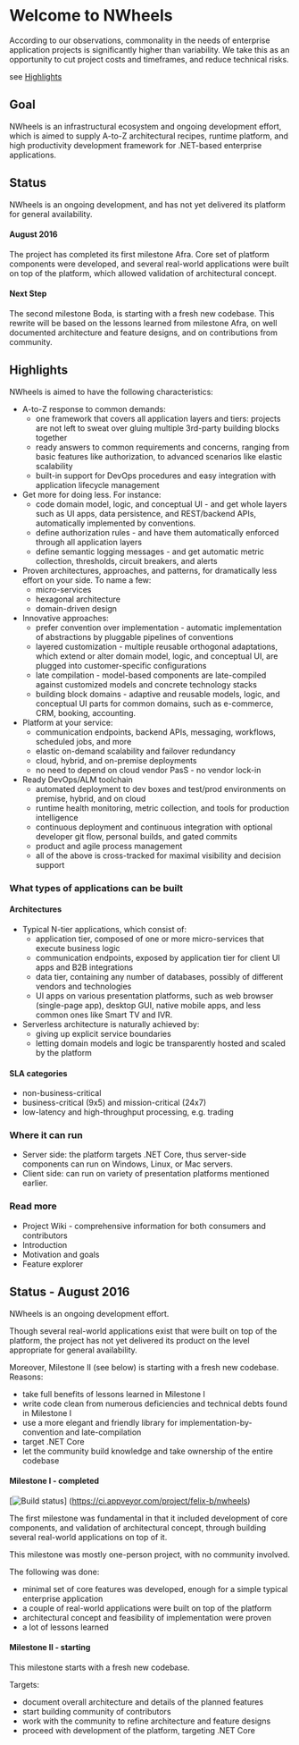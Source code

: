 Welcome to NWheels
=======

According to our observations, commonality in the needs of enterprise application projects is significantly higher than variability. We take this as an opportunity to cut project costs and timeframes, and reduce technical risks. 

see [Highlights](#highlights)

## Goal

NWheels is an infrastructural ecosystem and ongoing development effort, which is aimed to supply A-to-Z architectural recipes, runtime platform, and high productivity development framework for .NET-based enterprise applications. 

## Status

NWheels is an ongoing development, and has not yet delivered its platform for general availability. 

#### August 2016

The project has completed its first milestone Afra. Core set of platform components were developed, and several real-world applications were built on top of the platform, which allowed validation of architectural concept. 

#### Next Step 

The second milestone Boda, is starting with a fresh new codebase. This rewrite will be based on the lessons learned from milestone Afra, on well documented architecture and feature designs, and on contributions from community. 

## Highlights

NWheels is aimed to have the following characteristics:

- A-to-Z response to common demands:
  - one framework that covers all application layers and tiers: projects are not left to sweat over gluing multiple 3rd-party building blocks together
  - ready answers to common requirements and concerns, ranging from basic features like authorization, to advanced scenarios like elastic scalability
  - built-in support for DevOps procedures and easy integration with application lifecycle management
- Get more for doing less. For instance: 
  - code domain model, logic, and conceptual UI - and get whole layers such as UI apps, data persistence, and REST/backend APIs, automatically implemented by conventions.
  - define authorization rules - and have them automatically enforced through all application layers
  - define semantic logging messages - and get automatic metric collection, thresholds, circuit breakers, and alerts
- Proven architectures, approaches, and patterns, for dramatically less effort on your side. To name a few:
  - micro-services
  - hexagonal architecture 
  - domain-driven design 
- Innovative approaches:
  - prefer convention over implementation - automatic implementation of abstractions by pluggable pipelines of conventions
  - layered customization - multiple reusable orthogonal adaptations, which extend or alter domain model, logic, and conceptual UI, are plugged into customer-specific configurations
  - late compilation - model-based components are late-compiled against customized models and concrete technology stacks
  - building block domains - adaptive and reusable models, logic, and conceptual UI parts for common domains, such as e-commerce, CRM, booking, accounting.
- Platform at your service:
  - communication endpoints, backend APIs, messaging, workflows, scheduled jobs, and more
  - elastic on-demand scalability and failover redundancy
  - cloud, hybrid, and on-premise deployments
  - no need to depend on cloud vendor PasS - no vendor lock-in
- Ready DevOps/ALM toolchain
  - automated deployment to dev boxes and test/prod environments on premise, hybrid, and on cloud
  - runtime health monitoring, metric collection, and tools for production intelligence
  - continuous deployment and continuous integration with optional developer git flow, personal builds, and gated commits
  - product and agile process management
  - all of the above is cross-tracked for maximal visibility and decision support

### What types of applications can be built

#### Architectures

- Typical N-tier applications, which consist of:
  - application tier, composed of one or more micro-services that execute business logic
  - communication endpoints, exposed by application tier for client UI apps and B2B integrations
  - data tier, containing any number of databases, possibly of different vendors and technologies
  - UI apps on various presentation platforms, such as web browser (single-page app), desktop GUI, native mobile apps, and less common ones like Smart TV and IVR. 
- Serverless architecture is naturally achieved by:
  - giving up explicit service boundaries
  - letting domain models and logic be transparently hosted and scaled by the platform

#### SLA categories
  
- non-business-critical
- business-critical (9x5) and mission-critical (24x7)
- low-latency and high-throughput processing, e.g. trading
  
### Where it can run 

- Server side: the platform targets .NET Core, thus server-side components can run on Windows, Linux, or Mac servers.
- Client side: can run on variety of presentation platforms mentioned earlier.
 
### Read more

- Project Wiki - comprehensive information for both consumers and contributors
- Introduction
- Motivation and goals
- Feature explorer 

## Status - August 2016

NWheels is an ongoing development effort. 

Though several real-world applications exist that were built on top of the platform, the project has not yet delivered its product on the level appropriate for general availability. 

Moreover, Milestone II (see below) is starting with a fresh new codebase. Reasons:

- take full benefits of lessons learned in Milestone I
- write code clean from numerous deficiencies and technical debts found in Milestone I
- use a more elegant and friendly library for implementation-by-convention and late-compilation 
- target .NET Core
- let the community build knowledge and take ownership of the entire codebase

#### Milestone I - completed

[![Build status](https://ci.appveyor.com/api/projects/status/x0xcs9lfg4tee88s?svg=true)]
(https://ci.appveyor.com/project/felix-b/nwheels)

The first milestone was fundamental in that it included development of core components, and validation of architectural concept, through building several real-world applications on top of it.

This milestone was mostly one-person project, with no community involved. 

The following was done:
- minimal set of core features was developed, enough for a simple typical enterprise application 
- a couple of real-world applications were built on top of the platform
- architectural concept and feasibility of implementation were proven
- a lot of lessons learned

#### Milestone II - starting

This milestone starts with a fresh new codebase. 

Targets:
- document overall architecture and details of the planned features
- start building community of contributors
- work with the community to refine architecture and feature designs
- proceed with development of the platform, targeting .NET Core
